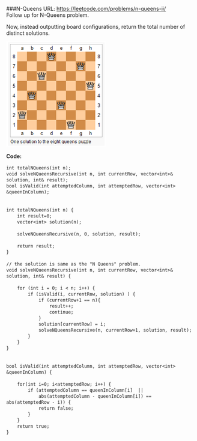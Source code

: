 ###N-Queens
URL: https://leetcode.com/problems/n-queens-ii/</br>
Follow up for N-Queens problem.

Now, instead outputting board configurations, return the total number of distinct solutions.

![img](eightqueenspuzzle.png)

__Code:__

	int totalNQueens(int n); 
	void solveNQueensRecursive(int n, int currentRow, vector<int>& solution, int& result); 
	bool isValid(int attemptedColumn, int attemptedRow, vector<int> &queenInColumn); 


	int totalNQueens(int n) {
	    int result=0;
	    vector<int> solution(n);

	    solveNQueensRecursive(n, 0, solution, result);

	    return result;    
	}

	// the solution is same as the "N Queens" problem.
	void solveNQueensRecursive(int n, int currentRow, vector<int>& solution, int& result) {

	    for (int i = 0; i < n; i++) {
	        if (isValid(i, currentRow, solution) ) {
	            if (currentRow+1 == n){
	                result++;
	                continue;
	            }
	            solution[currentRow] = i;
	            solveNQueensRecursive(n, currentRow+1, solution, result);
	        }
	    } 
	}


	bool isValid(int attemptedColumn, int attemptedRow, vector<int> &queenInColumn) {

	    for(int i=0; i<attemptedRow; i++) {
	        if (attemptedColumn == queenInColumn[i]  || 
	            abs(attemptedColumn - queenInColumn[i]) == abs(attemptedRow - i)) {
	            return false;
	        } 
	    }
	    return true;
	}